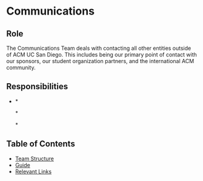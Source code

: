 # Communications

## Role

The Communications Team deals with contacting all other entities outside of ACM UC San Diego. This includes being our primary point of contact with our sponsors, our student organization partners, and the international ACM community.

## Responsibilities

* \*

  \*

  \*

## Table of Contents

* [Team Structure](about-1.md)
* [Guide](about-1.md)
* [Relevant Links](about-1.md)


